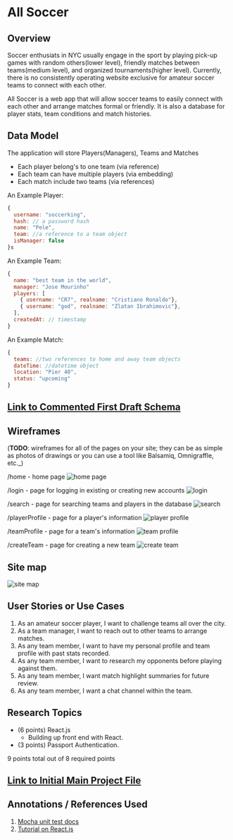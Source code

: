 # All Soccer

## Overview

Soccer enthusiats in NYC usually engage in the sport by playing pick-up games with random others(lower level), friendly matches between teams(medium level), and organized tournaments(higher level). Currently, there is no consistently operating website exclusive for amateur soccer teams to connect with each other.

All Soccer is a web app that will allow soccer teams to easily connect with each other and arrange matches formal or friendly. It is also a database for player stats, team conditions and match histories.


## Data Model

The application will store Players(Managers), Teams and Matches

* Each player belong's to one team (via reference)
* Each team can have multiple players (via embedding)
* Each match include two teams (via references)


An Example Player:

```javascript
{
  username: "soccerking",
  hash: // a password hash
  name: "Pele",
  team: //a reference to a team object
  isManager: false
}s
```

An Example Team:

```javascript
{
  name: "best team in the world",
  manager: "Jose Mourinho"
  players: [
    { username: "CR7", realname: "Cristiano Ronaldo"},
    { username: "god", realname: "Zlatan Ibrahimovic"},
  ],
  createdAt: // timestamp
}
```

An Example Match:

```javascript
{
  teams: //two references to home and away team objects
  dateTime: //datetime object
  location: "Pier 40",
  status: "upcoming"
}
```


## [Link to Commented First Draft Schema](db.js) 


## Wireframes

(__TODO__: wireframes for all of the pages on your site; they can be as simple as photos of drawings or you can use a tool like Balsamiq, Omnigraffle, etc._)

/home - home page
![home page](documentation/HomePage.png)

/login - page for logging in existing or creating new accounts
![login](documentation/LoginSignup.png)

/search - page for searching teams and players in the database
![search](documentation/SearchTeamPlayer.png)

/playerProfile - page for a player's information
![player profile](documentation/PlayerProfile.png)

/teamProfile - page for a team's information
![team profile](documentation/TeamProfile.png)

/createTeam - page for creating a new team
![create team](documentation/CreateTeam.png)


## Site map

![site map](documentation/site-map.png)

## User Stories or Use Cases

1. As an amateur soccer player, I want to challenge teams all over the city.
2. As a team manager, I want to reach out to other teams to arrange matches.
3. As any team member, I want to have my personal profile and team profile with past stats recorded.
4. As any team member, I want to research my opponents before playing against them.
5. As any team member, I want match highlight summaries for future review.
6. As any team member, I want a chat channel within the team.


## Research Topics

* (6 points) React.js
    * Building up front end with React.
* (3 points) Passport Authentication.

9 points total out of 8 required points


## [Link to Initial Main Project File](back-end/app.js) 


## Annotations / References Used

1. [Mocha unit test docs](https://mochajs.org/)
2. [Tutorial on React.js](https://reactjs.org/tutorial/tutorial.html)

